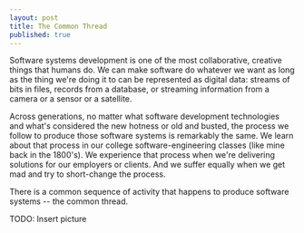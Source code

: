 ```yaml
---
layout: post
title: The Common Thread
published: true
---
```


Software systems development is one of the most collaborative, creative things that humans do. We can make software do whatever we want as long as the thing we're doing it to can be represented as digital data: streams of bits in files, records from a database, or streaming information from a camera or a sensor or a satellite. 

Across generations, no matter what software development technologies and what's considered the new hotness or old and busted, the process we follow to produce those software systems is remarkably the same. We learn about that process in our college software-engineering classes (like mine back in the 1800's). We experience that process when we're delivering solutions for our employers or clients. And we suffer equally when we get mad and try to short-change the process.

There is a common sequence of activity that happens to produce software systems -- the common thread. 

TODO: Insert picture

